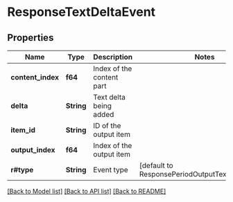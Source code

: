 # ResponseTextDeltaEvent

## Properties

Name | Type | Description | Notes
------------ | ------------- | ------------- | -------------
**content_index** | **f64** | Index of the content part | 
**delta** | **String** | Text delta being added | 
**item_id** | **String** | ID of the output item | 
**output_index** | **f64** | Index of the output item | 
**r#type** | **String** | Event type | [default to ResponsePeriodOutputTextPeriodDelta]

[[Back to Model list]](../README.md#documentation-for-models) [[Back to API list]](../README.md#documentation-for-api-endpoints) [[Back to README]](../README.md)


